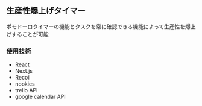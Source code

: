 ## 生産性爆上げタイマー

ポモドーロタイマーの機能とタスクを常に確認できる機能によって生産性を爆上げすることが可能

### 使用技術

- React
- Next.js
- Recoil
- nookies
- trello API
- google calendar API
